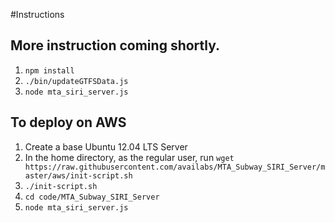 #Instructions
## More instruction coming shortly.
1. `npm install`
2. `./bin/updateGTFSData.js`
3. `node mta_siri_server.js`

## To deploy on AWS
1. Create a base Ubuntu 12.04 LTS Server
2. In the home directory, as the regular user, run
    `wget https://raw.githubusercontent.com/availabs/MTA_Subway_SIRI_Server/master/aws/init-script.sh`
3. `./init-script.sh`
4. `cd code/MTA_Subway_SIRI_Server`
5. `node mta_siri_server.js`
